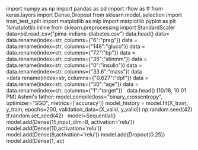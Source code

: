import numpy as np
import pandas as pd
import rflow as tf
from keras.layers import Dense,Dropout
from sklearn.model_selection import train_test_split
import matplotlib as mlp
import matplotlib.pyplot as plt
%matplotlib inline
from sklearn.preprocessing import StandardScaler
data=pd.read_csv("pima-indians-diabetes.csv")
data.head()
data= data.rename(index=str, columns={"6":"preg"})
data = data.rename(index=str, columns={"148":"gluco"})
data = data.rename(index=str, columns={"72":"bp"})
data = data.rename(index=str, columns={"35":"stinmm"})
data = data.rename(index=str, columns={"0":"insulin"})
data = data.rename(index=str, columns={"33.6":"mass"})
data =data.rename(index=str, columns={"0.627":"dpf"})
data = data.rename(index=str, columns={"50":"age"})
data = data.rename(index=str, columns={"1":"target"})
 
data.head()
[10/18, 10:01 PM] Ashmi's father: model.compile(loss="binary_crossentropy", optimizer="SGD", metrics=['accuracy'])
model_history = model.fit(X_train, y_train, epochs=200, validation_data=(X_valid, y_valid))
np.random.seed(42)
tf.random.set_seed(42)
 
model=Sequential()
model.add(Dense(15,input_dim=8, activation='relu'))
model.add(Dense(10,activation='relu'))
model.add(Dense(8,activation='relu'))
model.add(Dropout(0.25))
model.add(Dense(1, act
